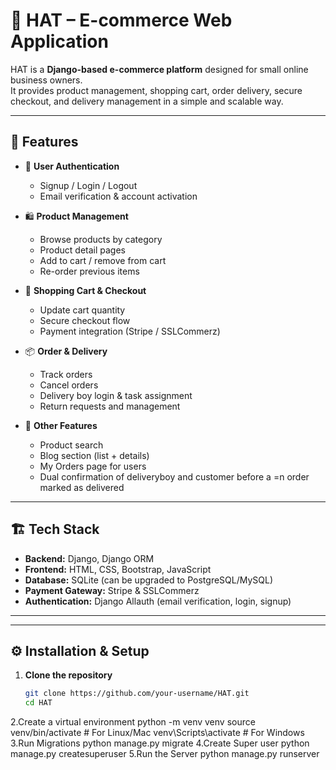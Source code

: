 # 🛒 HAT – E-commerce Web Application

HAT is a **Django-based e-commerce platform** designed for small online business owners.  
It provides product management, shopping cart, order delivery, secure checkout, and delivery management in a simple and scalable way.  

---

## 🚀 Features

- 🔑 **User Authentication**
  - Signup / Login / Logout
  - Email verification & account activation

- 🛍 **Product Management**
  - Browse products by category
  - Product detail pages
  - Add to cart / remove from cart
  - Re-order previous items

- 🛒 **Shopping Cart & Checkout**
  - Update cart quantity
  - Secure checkout flow
  - Payment integration (Stripe / SSLCommerz)

- 📦 **Order & Delivery**
  - Track orders
  - Cancel orders
  - Delivery boy login & task assignment
  - Return requests and management

- 🔎 **Other Features**
  - Product search
  - Blog section (list + details)
  - My Orders page for users
  - Dual confirmation of deliveryboy and customer before a =n order marked as delivered

---

## 🏗️ Tech Stack

- **Backend:** Django, Django ORM  
- **Frontend:** HTML, CSS, Bootstrap, JavaScript  
- **Database:** SQLite (can be upgraded to PostgreSQL/MySQL)  
- **Payment Gateway:** Stripe & SSLCommerz  
- **Authentication:** Django Allauth (email verification, login, signup)  

---

---

## ⚙️ Installation & Setup

1. **Clone the repository**
   ```bash
   git clone https://github.com/your-username/HAT.git
   cd HAT
2.Create a virtual environment
python -m venv venv
source venv/bin/activate   # For Linux/Mac
venv\Scripts\activate      # For Windows
3.Run Migrations
python manage.py migrate
4.Create Super user
python manage.py createsuperuser
5.Run the Server
python manage.py runserver


